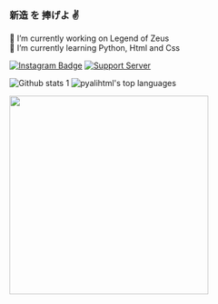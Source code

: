 ### 新造 を 捧げよ ✌️

🔭 I’m currently working on Legend of Zeus <br>
🌱 I’m currently learning Python, Html and Css <br>

[![Instagram Badge](https://img.shields.io/badge/-Instagram-C13584?style=flat-quare&labelColor=C13584&logo=instagram&logoColor=white&link=link)](https://www.instagram.com/1kpopsever/?hl=tr) [![Support Server](https://img.shields.io/discord/591914197219016707.svg?color=7289da&label=1kpopsever&logo=discord&style=flat-square)](https://discord.gg/vpEv3HJ)


![Github stats 1](https://github-readme-stats.vercel.app/api?username=pyalihtml&show_icons=true&theme=gradient)  ![pyalihtml's top languages](https://github-readme-stats.vercel.app/api/top-langs/?username=pyalihtml&theme=white-green)

<img src="https://github.com/pyalihtml/pyalihtml/blob/main/gojo-anime.gif?raw=true" width="350px"> 
